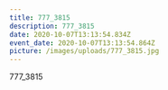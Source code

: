 ```yaml
---
title: 777_3815
description: 777_3815
date: 2020-10-07T13:13:54.834Z
event_date: 2020-10-07T13:13:54.864Z
picture: /images/uploads/777_3815.jpg
---
```

777_3815